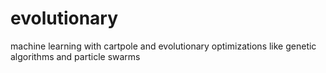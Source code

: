 # evolutionary
machine learning with cartpole and evolutionary optimizations like genetic algorithms and particle swarms
